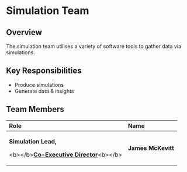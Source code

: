 # Simulation Team

## Overview

The simulation team utilises a variety of software tools to gather data via simulations.

## Key Responsibilities

* Produce simulations
* Generate data & insights

## Team Members

<table>
  <thead>
    <tr>
      <th style="text-align:left">Role</th>
      <th style="text-align:left">Name</th>
    </tr>
  </thead>
  <tbody>
    <tr>
      <td style="text-align:left">
        <p><b>Simulation Lead,</b>
        </p>
        <p>&lt;b&gt;&lt;/b&gt;<a href="../board-of-trustees/co-executive-director.md"><b>Co-Executive Director</b></a>&lt;b&gt;&lt;/b&gt;</p>
      </td>
      <td style="text-align:left"><b>James McKevitt</b>
      </td>
    </tr>
  </tbody>
</table>



